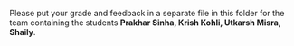 Please put your grade and feedback in a separate file in this folder for the team containing the students __Prakhar Sinha, Krish Kohli, Utkarsh Misra, Shaily__.
